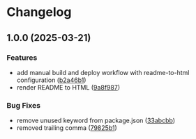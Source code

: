 # Changelog

## 1.0.0 (2025-03-21)


### Features

* add manual build and deploy workflow with readme-to-html configuration ([b2a46b1](https://github.com/rvanbaalen/template-npm-package/commit/b2a46b15ec6e1e2de42f2fb7f20f064dead14fd4))
* render README to HTML ([9a8f987](https://github.com/rvanbaalen/template-npm-package/commit/9a8f98713e94f8cd425d1d4450ecad27271ccd2d))


### Bug Fixes

* remove unused keyword from package.json ([33abcbb](https://github.com/rvanbaalen/template-npm-package/commit/33abcbb7ecaf9daa0cb5e9dd56add39ed3c6fa42))
* removed trailing comma ([79825b1](https://github.com/rvanbaalen/template-npm-package/commit/79825b16eac10cdfdb3c04a56077b27a138bd8d0))
